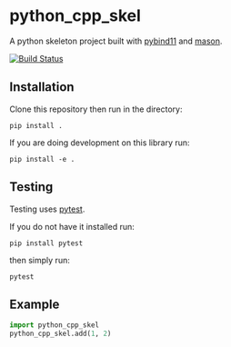 python_cpp_skel
===============

A python skeleton project built with [pybind11](https://github.com/pybind/pybind11) and [mason](https://github.com/mapbox/mason/).

[![Build Status](https://travis-ci.org/mapbox/python-cpp-skel.svg?branch=master)](https://travis-ci.org/mapbox/python-cpp-skel)

Installation
------------

Clone this repository then run in the directory:

```
pip install .
```

If you are doing development on this library run:

```
pip install -e .
```

Testing
-------

Testing uses [pytest](https://docs.pytest.org/en/latest/).

If you do not have it installed run:

```
pip install pytest
```

then simply run:

```
pytest
```

Example
-------

```python
import python_cpp_skel
python_cpp_skel.add(1, 2)
```
